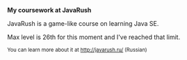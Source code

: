 <b>My coursework at JavaRush</b>

JavaRush is a game-like course on learning Java SE.

Max level is 26th for this moment and I've reached that limit.

<small>You can learn more about it at http://javarush.ru/ (Russian)</small>

